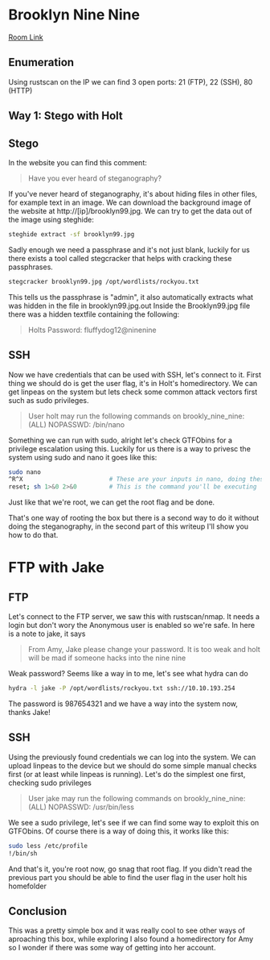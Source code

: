 # Brooklyn Nine Nine

[Room Link](https://tryhackme.com/room/brooklynninenine)

## Enumeration
Using rustscan on the IP we can find 3 open ports: 21 (FTP), 22 (SSH), 80 (HTTP)

## Way 1: Stego with Holt

## Stego
In the website you can find this comment:
>Have you ever heard of steganography?

If you've never heard of steganography, it's about hiding files in other files, for example text in an image.
We can download the background image of the website at http://[ip]/brooklyn99.jpg.
We can try to get the data out of the image using steghide:

```sh
steghide extract -sf brooklyn99.jpg
```

Sadly enough we need a passphrase and it's not just blank, luckily for us there exists a tool called stegcracker that helps with cracking these passphrases.

```sh
stegcracker brooklyn99.jpg /opt/wordlists/rockyou.txt
```
This tells us the passphrase is "admin", it also automatically extracts what was hidden in the file in brooklyn99.jpg.out
Inside the Brooklyn99.jpg file there was a hidden textfile containing the following:
>Holts Password:
>fluffydog12@ninenine

## SSH
Now we have credentials that can be used with SSH, let's connect to it.
First thing we should do is get the user flag, it's in Holt's homedirectory.
We can get linpeas on the system but lets check some common attack vectors first such as sudo privileges.

>User holt may run the following commands on brookly_nine_nine:
>    (ALL) NOPASSWD: /bin/nano


Something we can run with sudo, alright let's check GTFObins for a privilege escalation using this.
Luckily for us there is a way to privesc the system using sudo and nano it goes like this:

```sh
sudo nano
^R^X						# These are your inputs in nano, doing these will get you to execute command mode
reset; sh 1>&0 2>&0			# This is the command you'll be executing
```

Just like that we're root, we can get the root flag and be done.

That's one way of rooting the box but there is a second way to do it without doing the steganography, in the second part of this writeup I'll show you how to do that.

# FTP with Jake

## FTP
Let's connect to the FTP server, we saw this with rustscan/nmap.
It needs a login but don't wory the Anonymous user is enabled so we're safe.
In here is a note to jake, it says

>From Amy,
>Jake please change your password. It is too weak and holt will be mad if someone hacks into the nine nine

Weak password? Seems like a way in to me, let's see what hydra can do

```sh
hydra -l jake -P /opt/wordlists/rockyou.txt ssh://10.10.193.254
```

The password is 987654321 and we have a way into the system now, thanks Jake!

## SSH
Using the previously found credentials we can log into the system.
We can upload linpeas to the device but we should do some simple manual checks first (or at least while linpeas is running).
Let's do the simplest one first, checking sudo privileges

>User jake may run the following commands on brookly_nine_nine:
>    (ALL) NOPASSWD: /usr/bin/less

We see a sudo privilege, let's see if we can find some way to exploit this on GTFObins.
Of course there is a way of doing this, it works like this:

```sh
sudo less /etc/profile
!/bin/sh
```

And that's it, you're root now, go snag that root flag. If you didn't read the previous part you should be able to find the user flag in the user holt his homefolder

## Conclusion
This was a pretty simple box and it was really cool to see other ways of aproaching this box, while exploring I also found a homedirectory for Amy so I wonder if there was some way of getting into her account.

